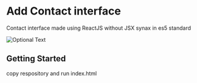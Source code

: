 # Add Contact interface

Contact interface made using ReactJS without JSX synax in es5 standard   

![Optional Text](../master/img.png)

## Getting Started

copy respository and run index.html
